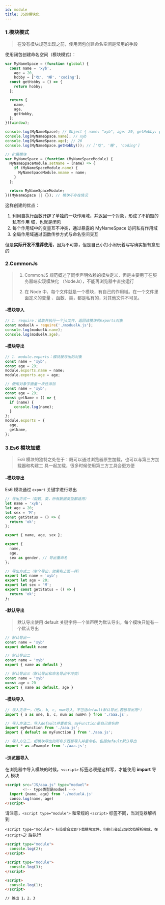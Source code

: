 ```yaml
---
id: module
title: JS的模块化
---
```


### 1.模块模式

> 在没有模块规范出现之前，使用闭包创建命名空间是常用的手段

使用闭包创建命名空间（模块模式）：

```js
var MyNameSpace = (function (global) {
  const name = 'xyb',
    age = 20,
    hobby = ['吃', '睡', 'coding'];
  const getHobby = () => {
    return hobby;
  };

  return {
    name,
    age,
    getHobby,
  };
})(window);

console.log(MyNameSpace); // Object { name: "xyb", age: 20, getHobby: getHobby() }
console.log(MyNameSpace.name); // xyb
console.log(MyNameSpace.age); // 20
console.log(MyNameSpace.getHobby()); // ['吃', '睡', 'coding']

// 扩展模块
var MyNameSpace = (function (MyNameSpaceModule) {
  MyNameSpaceModule.setName = (name) => {
    if (MyNameSpaceModule.name) {
      MyNameSpaceModule.nname = name;
    }
  };

  return MyNameSpaceModule;
})(MyNameSpace || {}); // 模块不存在情况
```

这样创建的优点：

1. 利用自执行函数开辟了单独的一块作用域，并返回一个对象，形成了不销毁的私有作用
   域，也就是闭包
2. 每个作用域中的变量互不冲突，通过暴露的 MyNameSpace 访问私有作用域
3. 全局作用域通过函数传参方式与命名空间交互

但是**实际开发不推荐使用**，因为不可靠，但是自己小打小闹玩着写写确实挺有意思的

### 2.CommonJs

> 1. CommonJS 规范概述了同步声明依赖的模块定义，但是主要用于在服务器端实现模块化
>    （NodeJs），不能再浏览器中直接运行
>
> 2. 在 Node 中，每个文件就是一个模块，有自己的作用域。在一个文件里面定义的变量
>    、函数、类，都是私有的，对其他文件不可见。

#### -模块导入

```js
// 1. require：读取并执行一个js文件，返回该模块的exports对象
const moduelA = require('./moduelA.js');
console.log(moduelA.name);
console.log(moduelA.age);
```

#### -模块导出

```js
// 1. module.exports：模块被导出的对象
const name = 'xyb';
const age = 20;
module.exports.name = name;
module.exports.age = age;

// 使用对象字面量一次性添加
const name = 'xyb';
const age = 20;
const getName = () => {
  if (name) {
    console.log(name);
  }
};
module.exports = {
  age,
  getName,
};
```

### 3.Es6 模块加载

> Es6 模块的独特之处在于：既可以通过浏览器原生加载，也可以与第三方加载器和构建工
> 具一起加载，很多时候使用第三方工具会更方便

#### -模块导出

Es6 模块通过 `export` 关键字进行导出

```js
// 导出方式一（函数，类，所有数据类型都适用）
let name = 'xyb';
let age = 20;
let sex = 'M';
const getStatus = () => {
  return 'ok';
};

export { name, age, sex };

export {
  name,
  age,
  sex as gender, // 导出重命名
};

// 导出方式二（单个导出，效果和上面一样）
export let name = 'xyb';
export let age = 20;
export let sex = 'M';
export const getStatus = () => {
  return 'ok';
};
```

#### -默认导出

> 默认导出使用 default 关键字将一个值声明为默认导出，每个模块只能有一个默认导出

```js
// 默认导出一
const name = 'xyb'
export default name

// 默认导出二
const name = 'xyb'
export { name as default }

// 默认导出三（默认导出和命名导出不冲突）
const name = 'xyb'
const age = 20
export { name as default, age }
```

#### -模块导入

```js
// 导入方法一，（把a, b, c, num导入，不包括default默认导出,若想导出用*）
import { a as one, b, c, num as numFn } from './aaa.js';

// 导入方法二，导入default并重命名，myFunction是自己命名的
import myFunction from './aaa.js';
import { default as myFunction } from './aaa.js';

// 导入方法三，把模块导出的所有东西都导入并重命名，包括default默认导出
import * as aExample from './aaa.js';
```

#### -浏览器导入

在浏览器中导入模块的时候，`<script>` 标签必须是这样写，才能使用 **import** 导入
模块

```html
<script src="JS/aaa.js" type="moduel">
  		<!-- type类型是moduel -->
  import {name, age} from './moduelA.js'
  conso.log(name, age)
</script>
```

请注意，`<script type="module">` 和常规的 `<script>` 标签不同，当浏览器解析到

`<script type="module"> 标签后会立即下载模块文件，但执行会延迟到文档解析完成，在<script>`之
后执行

```html
<script type="module">
  console.log(2);
</script>

<script type="module">
  console.log(3);
</script>

<script>
  console.log(1);
</script>

// 输出 1，2，3
```
